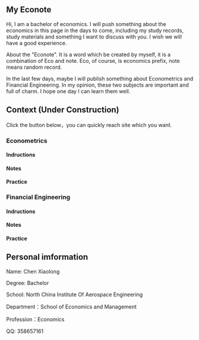 ## My Econote

Hi, I am a bachelor of economics. I will push something about the economics in this page in the days to come, including my study records, study materials and something I want to discuss with you. I wish we will have a good experience.

About the "Econote". It is a word which be created by myself, it is a combination of Eco and note. Eco, of course, is economics prefix, note means random record. 

In the last few days, maybe I will publish something about Econometrics and Financial Engineering. In my opinion, these two subjects are important and full of charm. I hope one day I can learn them well.

## Context (Under Construction)

Click the button below，you can quickly reach site which you want.

### Econometrics

#### Indructions

#### Notes

#### Practice

### Financial Engineering

#### Indructions

#### Notes

#### Practice

## Personal imformation
Name: Chen Xiaolong

Degree: Bachelor

School: North China Institute Of Aerospace Engineering

Department：School of Economics and Management

Profession：Economics

QQ: 358657161

